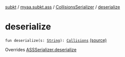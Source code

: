 [subkt](../../index.md) / [myaa.subkt.ass](../index.md) / [CollisionsSerializer](index.md) / [deserialize](./deserialize.md)

# deserialize

`fun deserialize(s: `[`String`](https://kotlinlang.org/api/latest/jvm/stdlib/kotlin/-string/index.html)`): `[`Collisions`](../-collisions/index.md) [(source)](https://github.com/Myaamori/SubKt/blob/0.1.13/src/main/kotlin/myaa/subkt/ass/parser.kt#L757)

Overrides [ASSSerializer.deserialize](../-a-s-s-serializer/deserialize.md)

